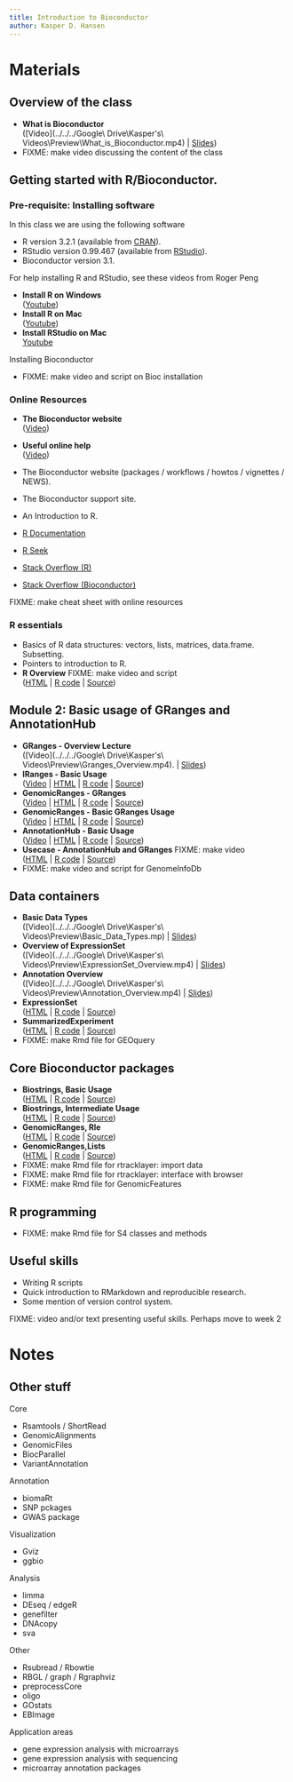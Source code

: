 ```yaml
---
title: Introduction to Bioconductor
author: Kasper D. Hansen
---
```


# Materials

## Overview of the class

- **What is Bioconductor**  
([Video](../../../Google\ Drive\Kasper\'s\ Videos\Preview\What_is_Bioconductor.mp4) |
[Slides](https://docs.google.com/presentation/d/1rPKLk9tTfoLkRl-PyaboJ4wHTsLhmm2ukBRxOmJg4Kk/edit?usp=sharing))
- FIXME: make video discussing the content of the class

## Getting started with R/Bioconductor.

### Pre-requisite: Installing software

In this class we are using the following software

- R version 3.2.1 (available from [CRAN](https://cran.r-project.org/)).
- RStudio version 0.99.467 (available from [RStudio](https://www.rstudio.org)).
- Bioconductor version 3.1.

For help installing R and RStudio, see these videos from Roger Peng

- **Install R on Windows**  
([Youtube](https://youtu.be/Ohnk9hcxf9M))
- **Install R on Mac**  
([Youtube](https://youtu.be/uxuuWXU-7UQ))
- **Install RStudio on Mac**  
[Youtube](https://youtu.be/bM7Sfz-LADM)

Installing Bioconductor

- FIXME: make video and script on Bioc installation


### Online Resources

- **The Bioconductor website**  
([Video](../../../Dropbox/genbioconductor/week1/Bioconductor_Website.mp4))
- **Useful online help**  
([Video](../../../Dropbox/genbioconductor/week1/OnlineResources.mp4))






- The Bioconductor website (packages / workflows / howtos / vignettes / NEWS). 
- The Bioconductor support site.
- An Introduction to R.
- [R Documentation](http://www.rdocumentation.org/)
- [R Seek](http://rseek.org)
- [Stack Overflow (R)](http://stackoverflow.com/questions/tagged/r)
- [Stack Overflow (Bioconductor)](http://stackoverflow.com/questions/tagged/bioconductor)

FIXME: make cheat sheet with online resources


### R essentials

- Basics of R data structures: vectors, lists, matrices, data.frame.  Subsetting.
- Pointers to introduction to R.
- **R Overview** FIXME: make video and script  
([HTML](R_Overview.html) |
[R code](R_Overview.R) |
[Source](R_Overview.Rmd))

## Module 2: Basic usage of GRanges and AnnotationHub

- **GRanges - Overview Lecture**  
([Video](../../../Google\ Drive\Kasper\'s\ Videos\Preview\Granges_Overview.mp4). |
[Slides](https://docs.google.com/presentation/d/1ETjUipnle-Ps7k8gFGvJIXJ85D_Vjs9qNxNk2KeeaAI/edit?usp=sharing))
- **IRanges - Basic Usage**  
([Video](../../../Dropbox/genbioconductor/week1/IRanges_Basic.mp4) |
[HTML](IRanges_Basic.html) |
[R code](IRanges_Basic.R) |
[Source](IRanges_Basic.Rmd))
- **GenomicRanges - GRanges**  
([Video](../../../Dropbox/genbioconductor/week1/GenomicRanges_GRanges.mp4) |
[HTML](GenomicRanges_GRanges.html) |
[R code](GenomicRanges_GRanges.R) |
[Source](GenomicRanges_GRanges.Rmd))
- **GenomicRanges - Basic GRanges Usage**  
([Video](../../../Dropbox/genbioconductor/week1/GenomicRanges_GRanges_Usage.mp4) |
[HTML](GenomicRanges_GRanges_Usage.html) |
[R code](GenomicRanges_GRanges_Usage.R) |
[Source](GenomicRanges_GRanges_Usage.Rmd))
- **AnnotationHub - Basic Usage**  
([Video](../../../Dropbox/genbioconductor/week1/AnnotationHub.mp4) |
[HTML](AnnotationHub.html) |
[R code](AnnotationHub.R) |
[Source](AnnotationHub.Rmd))
- **Usecase - AnnotationHub and GRanges** FIXME: make video  
([HTML](Usecase_AnnotationHub_GRanges.html) |
[R code](Usecase_AnnotationHub_GRanges.R) |
[Source](Usecase_AnnotationHub_GRanges.Rmd))
- FIXME: make video and script for GenomeInfoDb

## Data containers

- **Basic Data Types**  
([Video](../../../Google\ Drive\Kasper\'s\ Videos\Preview\Basic_Data_Types.mp) |
[Slides](https://docs.google.com/presentation/d/1GidGTxreaffyutdpy4vKcmKdWc-z1KYsWbxihTorI_8/edit?usp=sharing))
- **Overview of ExpressionSet**  
([Video](../../../Google\ Drive\Kasper\'s\ Videos\Preview\ExpressionSet_Overview.mp4) |
[Slides](https://docs.google.com/presentation/d/1ouDEq37R5ReiuLgfSm7c3lexceIovy5IUac9jfYX1L8/edit?usp=sharing))
- **Annotation Overview**  
([Video](../../../Google\ Drive\Kasper\'s\ Videos\Preview\Annotation_Overview.mp4) |
[Slides](https://docs.google.com/presentation/d/14-uvs23suNXr8-xZRDcreo_Ws01VKCLCUy-q99Gf_hc/edit?usp=sharing))
- **ExpressionSet**  
([HTML](ExpressionSet.html) |
[R code](ExpressionSet.R) |
[Source](ExpressionSet.Rmd))
- **SummarizedExperiment**  
([HTML](SummarizedExperiment.html) |
[R code](SummarizedExperiment.R) |
[Source](SummarizedExperiment.Rmd))
- FIXME: make Rmd file for GEOquery

## Core Bioconductor packages

- **Biostrings, Basic Usage**  
([HTML](Biostrings_Basic.html) |
[R code](Biostrings_Basic.R) |
[Source](Biostrings_Basic.Rmd))
- **Biostrings, Intermediate Usage**  
([HTML](Biostrings_Intermediate.html) |
[R code](Biostrings_Intermediate.R) |
[Source](Biostrings_Intermediate.Rmd))
- **GenomicRanges, Rle**  
([HTML](GenomicRanges_Rle.html) |
[R code](GenomicRanges_Rle.R) |
[Source](GenomicRanges_Rle.Rmd))
- **GenomicRanges,Lists**  
([HTML](GenomicRanges_Lists.html) |
[R code](GenomicRanges_Lists.R) |
[Source](GenomicRanges_Lists.Rmd))
- FIXME: make Rmd file for rtracklayer: import data  
- FIXME: make Rmd file for rtracklayer: interface with browser  
- FIXME: make Rmd file for GenomicFeatures

## R programming

- FIXME: make Rmd file for S4 classes and methods

## Useful skills

- Writing R scripts
- Quick introduction to RMarkdown and reproducible research.
- Some mention of version control system.

FIXME: video and/or text presenting useful skills. Perhaps move to week 2



# Notes

## Other stuff

Core

- Rsamtools / ShortRead
- GenomicAlignments
- GenomicFiles
- BiocParallel
- VariantAnnotation

Annotation

- biomaRt
- SNP pckages
- GWAS package

Visualization

- Gviz
- ggbio

Analysis

- limma
- DEseq / edgeR
- genefilter
- DNAcopy
- sva

Other

- Rsubread / Rbowtie
- RBGL / graph / Rgraphviz
- preprocessCore
- oligo
- GOstats
- EBImage


Application areas

- gene expression analysis with microarrays
- gene expression analysis with sequencing
- microarray annotation packages


